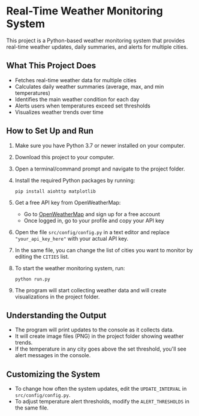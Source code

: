 # Real-Time Weather Monitoring System

This project is a Python-based weather monitoring system that provides real-time weather updates, daily summaries, and alerts for multiple cities.

## What This Project Does

- Fetches real-time weather data for multiple cities
- Calculates daily weather summaries (average, max, and min temperatures)
- Identifies the main weather condition for each day
- Alerts users when temperatures exceed set thresholds
- Visualizes weather trends over time

## How to Set Up and Run

1. Make sure you have Python 3.7 or newer installed on your computer.

2. Download this project to your computer.

3. Open a terminal/command prompt and navigate to the project folder.

4. Install the required Python packages by running:
   ```
   pip install aiohttp matplotlib
   ```

5. Get a free API key from OpenWeatherMap:
   - Go to [OpenWeatherMap](https://openweathermap.org/) and sign up for a free account
   - Once logged in, go to your profile and copy your API key

6. Open the file `src/config/config.py` in a text editor and replace `"your_api_key_here"` with your actual API key.

7. In the same file, you can change the list of cities you want to monitor by editing the `CITIES` list.

8. To start the weather monitoring system, run:
   ```
   python run.py
   ```

9. The program will start collecting weather data and will create visualizations in the project folder.

## Understanding the Output

- The program will print updates to the console as it collects data.
- It will create image files (PNG) in the project folder showing weather trends.
- If the temperature in any city goes above the set threshold, you'll see alert messages in the console.

## Customizing the System

- To change how often the system updates, edit the `UPDATE_INTERVAL` in `src/config/config.py`.
- To adjust temperature alert thresholds, modify the `ALERT_THRESHOLDS` in the same file.


